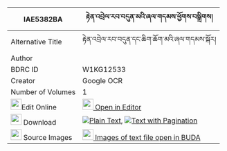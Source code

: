 |IAE5382BA|རྟེན་འབྲེལ་རབ་བདུན་མའི་ཞལ་གདམས་ཕྱོགས་བསྒྲིགས། 
| --- | --- 
|Alternative Title |རྟེན་འབྲེལ་རབ་བདུན་དང་ཆིག་ཆོག་མའི་ཞལ་གདམས་སྐོར།
|Author | 
|BDRC ID | W1KG12533
|Creator | Google OCR
|Number of Volumes| 1
|<img width="25" src="https://img.icons8.com/color/25/000000/edit-property.png">Edit Online| [<img width="25" src="https://avatars.githubusercontent.com/u/45091458?s=200&v=4"> Open in Editor](http://editor.openpecha.org/IAE5382BA)
|<img width="25" src="https://img.icons8.com/fluent/48/000000/download-2.png"/>  Download | [![](https://img.icons8.com/color/20/000000/txt.png)Plain Text](https://github.com/Openpecha/IAE5382BA/releases/download/v1/tendrel_rab_dun_ma_i_shyaldam__plain_IAE5382BA.zip), [![](https://img.icons8.com/color/20/000000/txt.png)Text with Pagination](https://github.com/Openpecha/IAE5382BA/releases/download/v1/tendrel_rab_dun_ma_i_shyaldam__pages_IAE5382BA.zip)
|<img width="25" src="https://img.icons8.com/plasticine/100/000000/pictures-folder.png"/>  Source Images | [<img width="25" src="https://library.bdrc.io/icons/BUDA-small.svg"> Images of text file open in BUDA](https://library.bdrc.io/show/bdr:W1KG12533)